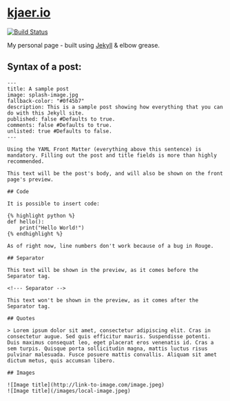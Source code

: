 # [kjaer.io](https://kjaer.io/)

[![Build Status](https://travis-ci.org/MaximeKjaer/kjaer.io.svg?branch=master)](https://travis-ci.org/MaximeKjaer/kjaer.io)

My personal page - built using [Jekyll](http://jekyllrb.com/) & elbow grease.

## Syntax of a post:

    ---
    title: A sample post
    image: splash-image.jpg
    fallback-color: "#0f45b7"
    description: This is a sample post showing how everything that you can do with this Jekyll site.
    published: false #Defaults to true.
    comments: false #Defaults to true.
    unlisted: true #Defaults to false.
    ---
    
    Using the YAML Front Matter (everything above this sentence) is mandatory. Filling out the post and title fields is more than highly recommended.
    
    This text will be the post's body, and will also be shown on the front page's preview.
    
    ## Code
    
    It is possible to insert code:
    
    {% highlight python %}
    def hello():
        print("Hello World!")
    {% endhighlight %}
    
    As of right now, line numbers don't work because of a bug in Rouge.

    ## Separator
    
    This text will be shown in the preview, as it comes before the Separator tag.
    
    <!--- Separator -->

    This text won't be shown in the preview, as it comes after the Separator tag.
    
    ## Quotes
    
    > Lorem ipsum dolor sit amet, consectetur adipiscing elit. Cras in consectetur augue. Sed quis efficitur mauris. Suspendisse potenti. Duis maximus consequat leo, eget placerat eros venenatis id. Cras a sem turpis. Quisque porta sollicitudin magna, mattis luctus risus pulvinar malesuada. Fusce posuere mattis convallis. Aliquam sit amet dictum metus, quis accumsan libero.

    ## Images
    
    ![Image title](http://link-to-image.com/image.jpeg)
    ![Image title](/images/local-image.jpeg)
